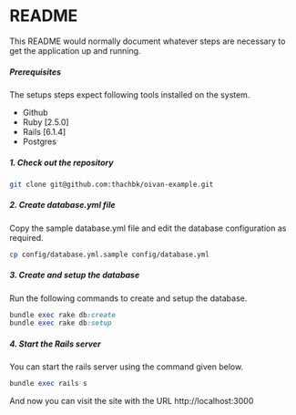 # README

This README would normally document whatever steps are necessary to get the
application up and running.

##### Prerequisites

The setups steps expect following tools installed on the system.

- Github
- Ruby [2.5.0]
- Rails [6.1.4]
- Postgres

##### 1. Check out the repository

```bash
git clone git@github.com:thachbk/oivan-example.git
```

##### 2. Create database.yml file

Copy the sample database.yml file and edit the database configuration as required.

```bash
cp config/database.yml.sample config/database.yml
```

##### 3. Create and setup the database

Run the following commands to create and setup the database.

```ruby
bundle exec rake db:create
bundle exec rake db:setup
```

##### 4. Start the Rails server

You can start the rails server using the command given below.

```ruby
bundle exec rails s
```

And now you can visit the site with the URL http://localhost:3000
